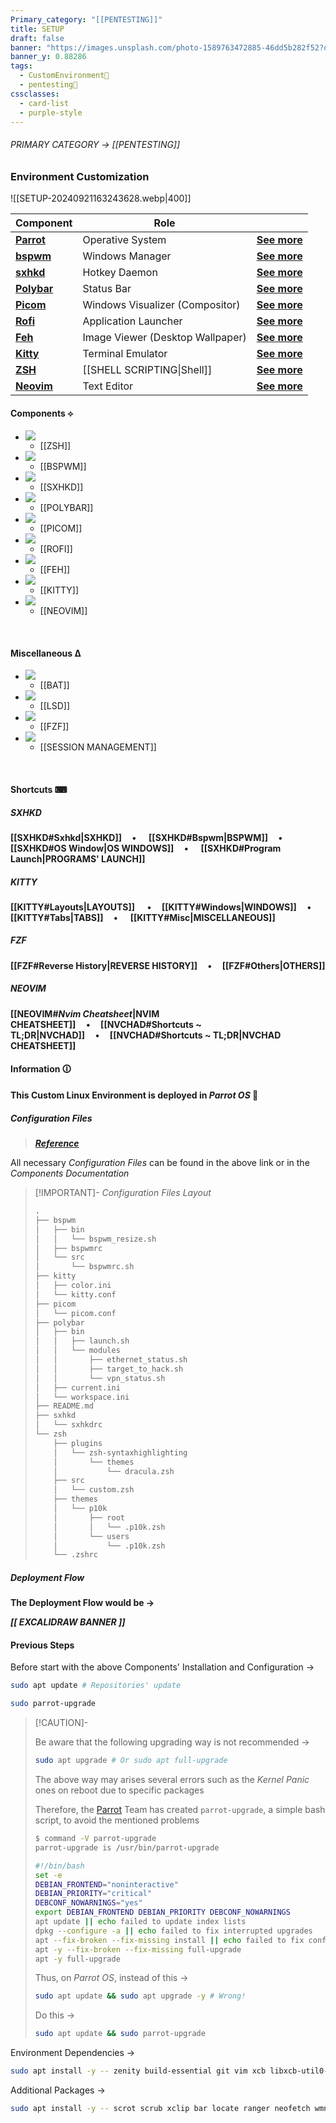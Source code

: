 ```yaml
---
Primary_category: "[[PENTESTING]]"
title: SETUP
draft: false
banner: "https://images.unsplash.com/photo-1589763472885-46dd5b282f52?q=80&w=1748&auto=format&fit=crop&ixlib=rb-4.0.3&ixid=M3wxMjA3fDB8MHxwaG90by1wYWdlfHx8fGVufDB8fHx8fA%3D%3D"
banner_y: 0.88286
tags:
  - CustomEnvironment🦜
  - pentesting👹
cssclasses:
  - card-list
  - purple-style
---
```


###### PRIMARY CATEGORY → [[PENTESTING]]

### Environment Customization

![[SETUP-20240921163243628.webp|400]]

| **Component** | **Role** | |
| --- | --- | --- |
| **[Parrot](https://parrotsec.org/)** | Operative System | **[See more](https://parrotsec.org/docs/)** |
| **[bspwm](https://github.com/baskerville/bspwm)** | Windows Manager | **[See more](https://wiki.archlinux.org/title/Bspwm)** |
| **[sxhkd](https://github.com/baskerville/sxhkd)** | Hotkey Daemon | **[See more](https://wiki.archlinux.org/title/Sxhkd)** |
| **[Polybar](https://github.com/polybar/polybar)** | Status Bar | **[See more](https://wiki.archlinux.org/title/Polybar)** |
| **[Picom](https://github.com/yshui/picom)** | Windows Visualizer (Compositor) | **[See more](https://wiki.archlinux.org/title/Picom)** |
| **[Rofi](https://github.com/davatorium/rofi)** | Application Launcher | **[See more](https://wiki.archlinux.org/title/Rofi)** |
| **[Feh](https://github.com/derf/feh)** | Image Viewer (Desktop Wallpaper) | **[See more](https://wiki.archlinux.org/title/Feh)** |
| **[Kitty](https://github.com/kovidgoyal/kitty)** | Terminal Emulator | **[See more](https://wiki.archlinux.org/title/Kitty)** |
| **[ZSH](https://wiki.archlinux.org/title/Zsh_(Espa%C3%B1ol))** | [[SHELL SCRIPTING\|Shell]] | **[See more](https://zsh.sourceforge.io/Doc/Release/zsh_toc.html)** |
| **[Neovim](https://github.com/neovim/neovim)** | Text Editor | **[See more](https://neovim.io/doc/)** |

#### Components ⟡

- ![](https://i.pinimg.com/originals/b0/3b/da/b03bda611e0210d07641bbb4bddc3c6d.jpg)
	- [[ZSH]]
- ![](https://img.freepik.com/fotos-premium/diseno-cartel-abstracto-fondo-cristal-lugar-texto-geometrico-cristalizado_1197797-166685.jpg)
	- [[BSPWM]]
- ![](https://img.freepik.com/fotos-premium/cubierta-fondo-logotipo-triangulo-circulo-estrellas_1197797-48344.jpg)
	- [[SXHKD]]
- ![](https://i.pinimg.com/736x/ef/31/f8/ef31f8f451d8efe5fe14a94734aa3baf.jpg)
	- [[POLYBAR]]
- ![](https://wallpapercave.com/wp/wp5181877.jpg)
	- [[PICOM]]
- ![](https://e0.pxfuel.com/wallpapers/285/345/desktop-wallpaper-linux-mint-black-1440p-resolution-background-and.jpg)
	- [[ROFI]]
- ![](https://i0.wp.com/endeavouros.com/wp-content/uploads/2022/06/stars.png?resize=750%2C422&ssl=1)
	- [[FEH]]
- ![](https://i.pinimg.com/1200x/06/b5/40/06b5401289915f753505baba16827c6a.jpg)
	- [[KITTY]]
- ![](https://img.freepik.com/premium-photo/latest-drawing-room-interior-decorating-ideas-designs-v-letter-logo-designs_1020867-119148.jpg)
	- [[NEOVIM]]
	
<br>

#### Miscellaneous Δ

- ![](https://mir-s3-cdn-cf.behance.net/projects/404/8b9d2f168858545.6441d700ed582.jpg)
	- [[BAT]]
- ![](https://e1.pxfuel.com/desktop-wallpaper/753/322/desktop-wallpaper-debian-blue-neon-logo-01-debian-blue.jpg)
	- [[LSD]]
- ![](https://img.freepik.com/premium-photo/close-up-cartoon-character-with-glowing-eyes-smile-generative-ai_1034033-62607.jpg)
	- [[FZF]]
- ![](https://img.freepik.com/premium-photo/power-off-button-with-bright-glowing-futuristic-orange-neon-lights-black-background-3d-render_989822-4167.jpg)
	- [[SESSION MANAGEMENT]]

<br>

#### Shortcuts ⌨

> 

##### *SXHKD*

**[[SXHKD#Sxhkd|SXHKD]]&nbsp;&nbsp;&nbsp;&nbsp;&nbsp;•&nbsp;&nbsp;&nbsp;&nbsp;&nbsp; [[SXHKD#Bspwm|BSPWM]]&nbsp;&nbsp;&nbsp;&nbsp;&nbsp;•&nbsp;&nbsp;&nbsp;&nbsp;&nbsp; [[SXHKD#OS Window|OS WINDOWS]]&nbsp;&nbsp;&nbsp;&nbsp;&nbsp;•&nbsp;&nbsp;&nbsp;&nbsp;&nbsp; [[SXHKD#Program Launch|PROGRAMS' LAUNCH]]**

##### *KITTY*

**[[KITTY#Layouts|LAYOUTS]] &nbsp;&nbsp;&nbsp;&nbsp;&nbsp;•&nbsp;&nbsp;&nbsp;&nbsp;&nbsp;[[KITTY#Windows|WINDOWS]]&nbsp;&nbsp;&nbsp;&nbsp;&nbsp;•&nbsp;&nbsp;&nbsp;&nbsp;&nbsp; [[KITTY#Tabs|TABS]]&nbsp;&nbsp;&nbsp;&nbsp;&nbsp;•&nbsp;&nbsp;&nbsp;&nbsp;&nbsp; [[KITTY#Misc|MISCELLANEOUS]]**

##### *FZF*

**[[FZF#Reverse History|REVERSE HISTORY]]&nbsp;&nbsp;&nbsp;&nbsp;&nbsp;•&nbsp;&nbsp;&nbsp;&nbsp;&nbsp;[[FZF#Others|OTHERS]]**

##### *NEOVIM*

**[[NEOVIM#*Nvim Cheatsheet*|NVIM CHEATSHEET]]&nbsp;&nbsp;&nbsp;&nbsp;&nbsp;•&nbsp;&nbsp;&nbsp;&nbsp;&nbsp;[[NVCHAD#Shortcuts ~ TL;DR|NVCHAD]]&nbsp;&nbsp;&nbsp;&nbsp;&nbsp;•&nbsp;&nbsp;&nbsp;&nbsp;&nbsp;[[NVCHAD#Shortcuts ~ TL;DR|NVCHAD CHEATSHEET]]** 

#### Information 🛈

**This Custom Linux Environment is deployed in _Parrot OS_ 🦜**

##### Configuration Files

> ***[Reference](https://github.com/4l3xBB/Env-Setup)***

All necessary _Configuration Files_ can be found in the above link or in the _Components Documentation_

> [!IMPORTANT]- _Configuration Files Layout_
>
> ```bash title="https://github.com/4l3xBB/Env-Setup"
> .
> ├── bspwm
> │   ├── bin
> │   │   └── bspwm_resize.sh
> │   ├── bspwmrc
> │   └── src
> │       └── bspwmrc.sh
> ├── kitty
> │   ├── color.ini
> │   └── kitty.conf
> ├── picom
> │   └── picom.conf
> ├── polybar
> │   ├── bin
> │   │   ├── launch.sh
> │   │   └── modules
> │   │       ├── ethernet_status.sh
> │   │       ├── target_to_hack.sh
> │   │       └── vpn_status.sh
> │   ├── current.ini
> │   └── workspace.ini
> ├── README.md
> ├── sxhkd
> │   └── sxhkdrc
> └── zsh
>     ├── plugins
>     │   └── zsh-syntaxhighlighting
>     │       └── themes
>     │           └── dracula.zsh
>     ├── src
>     │   └── custom.zsh
>     ├── themes
>     │   └── p10k
>     │       ├── root
>     │       │   └── .p10k.zsh
>     │       └── users
>     │           └── .p10k.zsh
>     └── .zshrc
> ```

##### Deployment Flow

**The Deployment Flow would be →**

***\[\[ EXCALIDRAW BANNER ]]***

#### Previous Steps

Before start with the above Components' Installation and Configuration →

```bash
sudo apt update # Repositories' update
```

```bash
sudo parrot-upgrade
```

> [!CAUTION]-
>
> Be aware that the following upgrading way is not recommended →
>
> ```bash
> sudo apt upgrade # Or sudo apt full-upgrade
> ```
> The above way may arises several errors such as the _Kernel Panic_ ones on reboot due to specific packages
>
> Therefore, the [Parrot](https://parrotsec.org/docs/) Team has created `parrot-upgrade`, a simple bash script, to avoid the mentioned problems
>
> ```bash
> $ command -V parrot-upgrade
> parrot-upgrade is /usr/bin/parrot-upgrade
> ```
>
> ```bash title="/usr/bin/parrot-upgrade"
> #!/bin/bash
> set -e
> DEBIAN_FRONTEND="noninteractive"
> DEBIAN_PRIORITY="critical"
> DEBCONF_NOWARNINGS="yes"
> export DEBIAN_FRONTEND DEBIAN_PRIORITY DEBCONF_NOWARNINGS
> apt update || echo failed to update index lists
> dpkg --configure -a || echo failed to fix interrupted upgrades
> apt --fix-broken --fix-missing install || echo failed to fix conflicts
> apt -y --fix-broken --fix-missing full-upgrade
> apt -y full-upgrade
> ```
>
> Thus, on _Parrot OS_, instead of this →
>
> ```bash
> sudo apt update && sudo apt upgrade -y # Wrong!
> ```
> Do this →
>
> ```bash
> sudo apt update && sudo parrot-upgrade
> ```

 Environment Dependencies →

```bash
sudo apt install -y -- zenity build-essential git vim xcb libxcb-util0-dev libxcb-ewmh-dev libxcb-randr0-dev libxcb-icccm4-dev libxcb-keysyms1-dev libxcb-xinerama0-dev libasound2-dev libxcb-xtest0-dev libxcb-shape0-dev
```

Additional Packages →

```bash
sudo apt install -y -- scrot scrub xclip bar locate ranger neofetch wmname acpi imagemagick cmatrix
```


